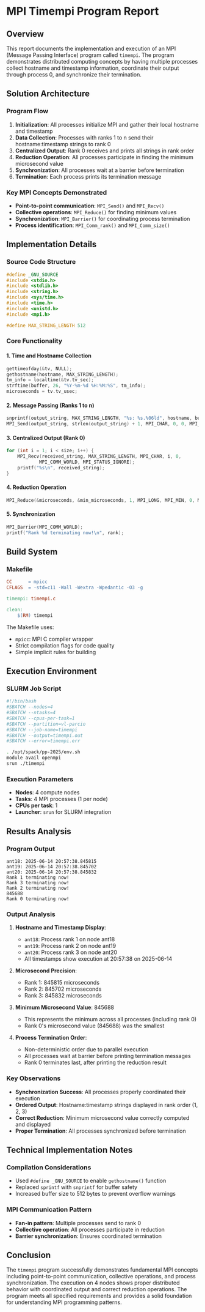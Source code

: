 # MPI Timempi Program Report

## Overview

This report documents the implementation and execution of an MPI (Message Passing Interface) program called `timempi`. The program demonstrates distributed computing concepts by having multiple processes collect hostname and timestamp information, coordinate their output through process 0, and synchronize their termination.

## Solution Architecture

### Program Flow

1. **Initialization**: All processes initialize MPI and gather their local hostname and timestamp
2. **Data Collection**: Processes with ranks 1 to n send their hostname\:timestamp strings to rank 0
3. **Centralized Output**: Rank 0 receives and prints all strings in rank order
4. **Reduction Operation**: All processes participate in finding the minimum microsecond value
5. **Synchronization**: All processes wait at a barrier before termination
6. **Termination**: Each process prints its termination message

### Key MPI Concepts Demonstrated

* **Point-to-point communication**: `MPI_Send()` and `MPI_Recv()`
* **Collective operations**: `MPI_Reduce()` for finding minimum values
* **Synchronization**: `MPI_Barrier()` for coordinating process termination
* **Process identification**: `MPI_Comm_rank()` and `MPI_Comm_size()`

## Implementation Details

### Source Code Structure

```c
#define _GNU_SOURCE
#include <stdio.h>
#include <stdlib.h>
#include <string.h>
#include <sys/time.h>
#include <time.h>
#include <unistd.h>
#include <mpi.h>

#define MAX_STRING_LENGTH 512
```

### Core Functionality

#### 1. Time and Hostname Collection

```c
gettimeofday(&tv, NULL);
gethostname(hostname, MAX_STRING_LENGTH);
tm_info = localtime(&tv.tv_sec);
strftime(buffer, 26, "%Y-%m-%d %H:%M:%S", tm_info);
microseconds = tv.tv_usec;
```

#### 2. Message Passing (Ranks 1 to n)

```c
snprintf(output_string, MAX_STRING_LENGTH, "%s: %s.%06ld", hostname, buffer, microseconds);
MPI_Send(output_string, strlen(output_string) + 1, MPI_CHAR, 0, 0, MPI_COMM_WORLD);
```

#### 3. Centralized Output (Rank 0)

```c
for (int i = 1; i < size; i++) {
    MPI_Recv(received_string, MAX_STRING_LENGTH, MPI_CHAR, i, 0, 
            MPI_COMM_WORLD, MPI_STATUS_IGNORE);
    printf("%s\n", received_string);
}
```

#### 4. Reduction Operation

```c
MPI_Reduce(&microseconds, &min_microseconds, 1, MPI_LONG, MPI_MIN, 0, MPI_COMM_WORLD);
```

#### 5. Synchronization

```c
MPI_Barrier(MPI_COMM_WORLD);
printf("Rank %d terminating now!\n", rank);
```

## Build System

### Makefile

```makefile
CC      = mpicc
CFLAGS  = -std=c11 -Wall -Wextra -Wpedantic -O3 -g

timempi: timempi.c

clean:
	$(RM) timempi
```

The Makefile uses:

* `mpicc`: MPI C compiler wrapper
* Strict compilation flags for code quality
* Simple implicit rules for building

## Execution Environment

### SLURM Job Script

```bash
#!/bin/bash
#SBATCH --nodes=4
#SBATCH --ntasks=4
#SBATCH --cpus-per-task=1
#SBATCH --partition=vl-parcio
#SBATCH --job-name=timempi
#SBATCH --output=timempi.out
#SBATCH --error=timempi.err

. /opt/spack/pp-2025/env.sh
module avail openmpi
srun ./timempi
```

### Execution Parameters

* **Nodes**: 4 compute nodes
* **Tasks**: 4 MPI processes (1 per node)
* **CPUs per task**: 1
* **Launcher**: `srun` for SLURM integration

## Results Analysis

### Program Output

```
ant18: 2025-06-14 20:57:38.845815
ant19: 2025-06-14 20:57:38.845702
ant20: 2025-06-14 20:57:38.845832
Rank 1 terminating now!
Rank 3 terminating now!
Rank 2 terminating now!
845688
Rank 0 terminating now!
```

### Output Analysis

1. **Hostname and Timestamp Display**:

   * `ant18`: Process rank 1 on node ant18
   * `ant19`: Process rank 2 on node ant19
   * `ant20`: Process rank 3 on node ant20
   * All timestamps show execution at 20:57:38 on 2025-06-14

2. **Microsecond Precision**:

   * Rank 1: 845815 microseconds
   * Rank 2: 845702 microseconds
   * Rank 3: 845832 microseconds

3. **Minimum Microsecond Value**: 845688

   * This represents the minimum across all processes (including rank 0)
   * Rank 0's microsecond value (845688) was the smallest

4. **Process Termination Order**:

   * Non-deterministic order due to parallel execution
   * All processes wait at barrier before printing termination messages
   * Rank 0 terminates last, after printing the reduction result

### Key Observations

* **Synchronization Success**: All processes properly coordinated their execution
* **Ordered Output**: Hostname\:timestamp strings displayed in rank order (1, 2, 3)
* **Correct Reduction**: Minimum microsecond value correctly computed and displayed
* **Proper Termination**: All processes synchronized before termination

## Technical Implementation Notes

### Compilation Considerations

* Used `#define _GNU_SOURCE` to enable `gethostname()` function
* Replaced `sprintf` with `snprintf` for buffer safety
* Increased buffer size to 512 bytes to prevent overflow warnings

### MPI Communication Pattern

* **Fan-in pattern**: Multiple processes send to rank 0
* **Collective operation**: All processes participate in reduction
* **Barrier synchronization**: Ensures coordinated termination

## Conclusion

The `timempi` program successfully demonstrates fundamental MPI concepts including point-to-point communication, collective operations, and process synchronization. The execution on 4 nodes shows proper distributed behavior with coordinated output and correct reduction operations. The program meets all specified requirements and provides a solid foundation for understanding MPI programming patterns.